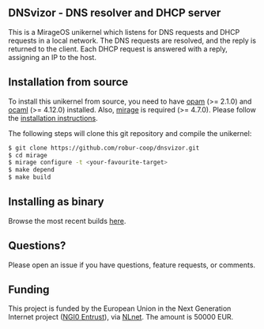 ## DNSvizor - DNS resolver and DHCP server

This is a MirageOS unikernel which listens for DNS requests and DHCP requests in a local network. The DNS requests are resolved, and the reply is returned to the client. Each DHCP request is answered with a reply, assigning an IP to the host.

## Installation from source

To install this unikernel from source, you need to have
[opam](https://opam.ocaml.org) (>= 2.1.0) and
[ocaml](https://ocaml.org) (>= 4.12.0) installed. Also,
[mirage](https://mirage.io) is required (>= 4.7.0). Please follow the
[installation instructions](https://mirage.io/wiki/install).

The following steps will clone this git repository and compile the unikernel:

```bash
$ git clone https://github.com/robur-coop/dnsvizor.git
$ cd mirage
$ mirage configure -t <your-favourite-target>
$ make depend
$ make build
```

## Installing as binary

Browse the most recent builds [here](https://builds.robur.coop/job/dnsvizor).

## Questions?

Please open an issue if you have questions, feature requests, or comments.

## Funding

This project is funded by the European Union in the Next Generation Internet project ([NGI0 Entrust](https://ngi.eu/ngi-projects/ngi-zero-entrust/)), via [NLnet](https://nlnet.nl/project/DNSvizor/). The amount is 50000 EUR.
